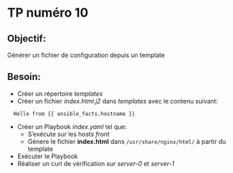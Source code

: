 # TP numéro 10

## Objectif:

Générer un fichier de configuration depuis un template

## Besoin:

- Créer un répertoire *templates*
- Créer un fichier *index.html.j2* dans *templates* avec le contenu suivant:

```
  Hello from {{ ansible_facts.hostname }}
```

- Créer un Playbook *index.yaml* tel que:
  - S’exécute sur les hosts *front*
  - Génere le fichier **index.html** dans `/usr/share/nginx/html/` à partir du template
- Exécuter le Playbook
- Réaliser un curl de vérification sur *server-0* et *server-1*


